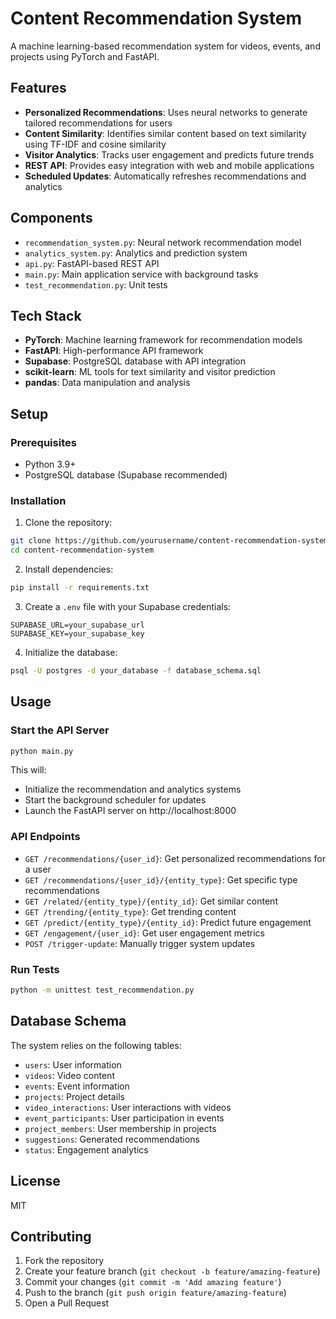 <!--This read me was written by AI I just gave it the code idea so it can explain it better.-->

# Content Recommendation System

A machine learning-based recommendation system for videos, events, and projects using PyTorch and FastAPI.

## Features

- **Personalized Recommendations**: Uses neural networks to generate tailored recommendations for users
- **Content Similarity**: Identifies similar content based on text similarity using TF-IDF and cosine similarity
- **Visitor Analytics**: Tracks user engagement and predicts future trends
- **REST API**: Provides easy integration with web and mobile applications
- **Scheduled Updates**: Automatically refreshes recommendations and analytics

## Components

- `recommendation_system.py`: Neural network recommendation model
- `analytics_system.py`: Analytics and prediction system
- `api.py`: FastAPI-based REST API
- `main.py`: Main application service with background tasks
- `test_recommendation.py`: Unit tests

## Tech Stack

- **PyTorch**: Machine learning framework for recommendation models
- **FastAPI**: High-performance API framework
- **Supabase**: PostgreSQL database with API integration
- **scikit-learn**: ML tools for text similarity and visitor prediction
- **pandas**: Data manipulation and analysis

## Setup

### Prerequisites

- Python 3.9+
- PostgreSQL database (Supabase recommended)

### Installation

1. Clone the repository:
```bash
git clone https://github.com/yourusername/content-recommendation-system.git
cd content-recommendation-system
```

2. Install dependencies:
```bash
pip install -r requirements.txt
```

3. Create a `.env` file with your Supabase credentials:
```
SUPABASE_URL=your_supabase_url
SUPABASE_KEY=your_supabase_key
```

4. Initialize the database:
```bash
psql -U postgres -d your_database -f database_schema.sql
```

## Usage

### Start the API Server

```bash
python main.py
```

This will:
- Initialize the recommendation and analytics systems
- Start the background scheduler for updates
- Launch the FastAPI server on http://localhost:8000

### API Endpoints

- `GET /recommendations/{user_id}`: Get personalized recommendations for a user
- `GET /recommendations/{user_id}/{entity_type}`: Get specific type recommendations
- `GET /related/{entity_type}/{entity_id}`: Get similar content
- `GET /trending/{entity_type}`: Get trending content
- `GET /predict/{entity_type}/{entity_id}`: Predict future engagement
- `GET /engagement/{user_id}`: Get user engagement metrics
- `POST /trigger-update`: Manually trigger system updates

### Run Tests

```bash
python -m unittest test_recommendation.py
```

## Database Schema

The system relies on the following tables:
- `users`: User information
- `videos`: Video content
- `events`: Event information
- `projects`: Project details
- `video_interactions`: User interactions with videos
- `event_participants`: User participation in events
- `project_members`: User membership in projects
- `suggestions`: Generated recommendations
- `status`: Engagement analytics

## License

MIT

## Contributing

1. Fork the repository
2. Create your feature branch (`git checkout -b feature/amazing-feature`)
3. Commit your changes (`git commit -m 'Add amazing feature'`)
4. Push to the branch (`git push origin feature/amazing-feature`)
5. Open a Pull Request